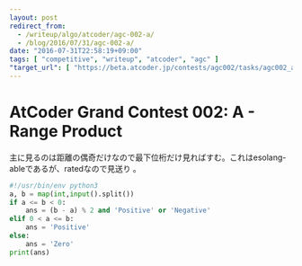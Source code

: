 ```yaml
---
layout: post
redirect_from:
  - /writeup/algo/atcoder/agc-002-a/
  - /blog/2016/07/31/agc-002-a/
date: "2016-07-31T22:58:19+09:00"
tags: [ "competitive", "writeup", "atcoder", "agc" ]
"target_url": [ "https://beta.atcoder.jp/contests/agc002/tasks/agc002_a" ]
---
```


# AtCoder Grand Contest 002: A - Range Product

主に見るのは距離の偶奇だけなので最下位桁だけ見ればすむ。これはesolang-ableであるが、ratedなので見送り
。

``` python
#!/usr/bin/env python3
a, b = map(int,input().split())
if a <= b < 0:
    ans = (b - a) % 2 and 'Positive' or 'Negative'
elif 0 < a <= b:
    ans = 'Positive'
else:
    ans = 'Zero'
print(ans)
```
